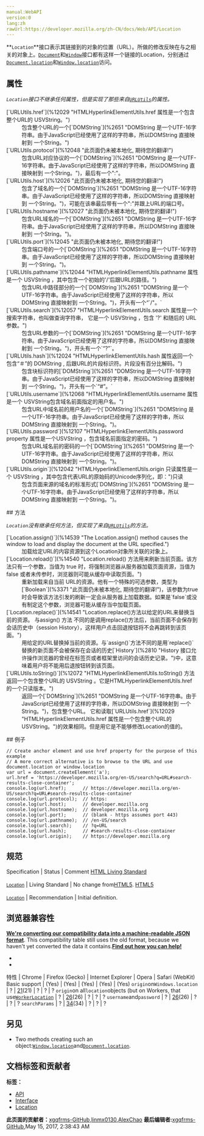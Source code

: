 ```yaml
---
manual:WebAPI
version:0
lang:zh
rawUrl:https://developer.mozilla.org/zh-CN/docs/Web/API/Location
---
```






**`Location`**接口表示其链接到的对象的位置（URL）。所做的修改反映在与之相关的对象上。[`Document`](%2670 "Document 接口提供了一些在浏览器服务中作为页面内容入口点而加载的一些页面，也就是 DOM 树。 DOM 树包括诸如 <body> 和 <table> 之类的元素，及其他元素。其也为文档（document）提供了全局性的函数，例如获取页面的 URL、在文档中创建新的 element 的函数。")和[`Window`](%3310 "The window object represents a window containing a DOM document; the document property points to the DOM document loaded in that window.")接口都有这样一个链接的Location，分别通过[`Document.location`](%8689 "Document.location 是一个只读属性，返回一个 Location 对象，包含有文档的 URL 相关的信息，并提供了改变该 URL 和加载其他 URL 的方法。")和[`Window.location`](%14538 "window.location 只读属性，返回一个 Location  对象，其中包含有关文档当前位置的信息。")访问。


## 属性<a name="属性"></a>


<em>`Location`接口</em><em>不继承任何属性，但是实现了那些来自[`URLUtils`](%12013 "The URLUtils interface defines utility methods to work with URLs.")的属性。</em>

<dl><dt>[`URLUtils.href`](%12029 "HTMLHyperlinkElementUtils.href 属性是一个包含整个URL的 USVString。")</dt><dd>包含整个URL的一个[`DOMString`](%2651 "DOMString 是一个UTF-16字符串。由于JavaScript已经使用了这样的字符串，所以DOMString 直接映射到 一个String。")</dd><dt>[`URLUtils.protocol`](%12048 "此页面仍未被本地化, 期待您的翻译!")</dt><dd>包含URL对应协议的一个[`DOMString`](%2651 "DOMString 是一个UTF-16字符串。由于JavaScript已经使用了这样的字符串，所以DOMString 直接映射到 一个String。")，最后有一个&quot;:&quot;。</dd><dt>[`URLUtils.host`](%12026 "此页面仍未被本地化, 期待您的翻译!")</dt><dd>包含了域名的一个[`DOMString`](%2651 "DOMString 是一个UTF-16字符串。由于JavaScript已经使用了这样的字符串，所以DOMString 直接映射到 一个String。")，可能在该串最后带有一个&quot;:&quot;并跟上URL的端口号。</dd><dt>[`URLUtils.hostname`](%12027 "此页面仍未被本地化, 期待您的翻译!")</dt><dd>包含URL域名的一个[`DOMString`](%2651 "DOMString 是一个UTF-16字符串。由于JavaScript已经使用了这样的字符串，所以DOMString 直接映射到 一个String。")。</dd><dt>[`URLUtils.port`](%12045 "此页面仍未被本地化, 期待您的翻译!")</dt><dd>包含端口号的一个[`DOMString`](%2651 "DOMString 是一个UTF-16字符串。由于JavaScript已经使用了这样的字符串，所以DOMString 直接映射到 一个String。")。</dd><dt>[`URLUtils.pathname`](%12044 "HTMLHyperlinkElementUtils.pathname 属性是一个 USVString ，其中包含一个初始的'/'后跟URL的路径。")</dt><dd>包含URL中路径部分的一个[`DOMString`](%2651 "DOMString 是一个UTF-16字符串。由于JavaScript已经使用了这样的字符串，所以DOMString 直接映射到 一个String。")，开头有一个“`/"。`</dd><dt>[`URLUtils.search`](%12057 "HTMLHyperlinkElementUtils.search 属性是一个搜索字符串，也叫做查询字符串， 它是一个 USVString ，包含 '?' 和随后的 URL 参数。")</dt><dd>包含URL参数的一个[`DOMString`](%2651 "DOMString 是一个UTF-16字符串。由于JavaScript已经使用了这样的字符串，所以DOMString 直接映射到 一个String。")，开头有一个`“?”`。</dd><dt>[`URLUtils.hash`](%12024 "HTMLHyperlinkElementUtils.hash 属性返回一个包含“＃”的 DOMString , 后跟URL的片段标识符。片段没有百分比解码。")</dt><dd>包含块标识符的[`DOMString`](%2651 "DOMString 是一个UTF-16字符串。由于JavaScript已经使用了这样的字符串，所以DOMString 直接映射到 一个String。")，开头有一个`“#”。`</dd><dt>[`URLUtils.username`](%12068 "HTMLHyperlinkElementUtils.username 属性是一个 USVString包含域名前面指定的用户名。")</dt><dd>包含URL中域名前的用户名的一个[`DOMString`](%2651 "DOMString 是一个UTF-16字符串。由于JavaScript已经使用了这样的字符串，所以DOMString 直接映射到 一个String。")。</dd><dt>[`URLUtils.password`](%12107 "HTMLHyperlinkElementUtils.password property 属性是一个USVString ，包含域名前面指定的密码。")</dt><dd>包含URL域名前的密码的一个[`DOMString`](%2651 "DOMString 是一个UTF-16字符串。由于JavaScript已经使用了这样的字符串，所以DOMString 直接映射到 一个String。")。</dd><dt>[`URLUtils.origin`](%12042 "HTMLHyperlinkElementUtils.origin 只读属性是一个 USVString ，其中包含代表URL的原始码的Unicode序列化，即：")只读</dt><dd>包含页面来源的域名的标准形式[`DOMString`](%2651 "DOMString 是一个UTF-16字符串。由于JavaScript已经使用了这样的字符串，所以DOMString 直接映射到 一个String。")。</dd></dl>
## 方法<a name="方法"></a>


<em>`Location`</em><em>没有继承任何方法<em>，但实现了来自[`URLUtils`](%12013 "The URLUtils interface defines utility methods to work with URLs.")</em>的方法。</em>

<dl><dt>[`Location.assign()`](%14539 "The Location.assign() method causes the window to load and display the document at the URL specified.")</dt><dd>加载给定URL的内容资源到这个Location对象所关联的对象上。</dd><dt>[`Location.reload()`](%14540 "Location.reload() 方法用来刷新当前页面。该方法只有一个参数，当值为 true 时，将强制浏览器从服务器加载页面资源，当值为 false 或者未传参时，浏览器则可能从缓存中读取页面。")</dt><dd>重新加载来自当前 URL的资源。他有一个特殊的可选参数，类型为[`Boolean`](%3371 "此页面仍未被本地化, 期待您的翻译!")，该参数为true时会导致该方法引发的刷新一定会从服务器上加载数据。如果是`false`或没有制定这个参数，浏览器可能从缓存当中加载页面。</dd><dt>[`Location.replace()`](%14541 "Location.replace()方法以给定的URL来替换当前的资源。 与assign() 方法 不同的是调用replace()方法后，当前页面不会保存到会话历史中（session History），这样用户点击回退按钮将不会再跳转到该页面。")</dt><dd>用给定的URL替换掉当前的资源。与`assign()`方法不同的是用`replace()`替换的新页面不会被保存在会话的历史[`History`](%2810 "History 接口允许操作浏览器的曾经在标签页或者框架里访问的会话历史记录。")中，这意味着用户将不能用后退按钮转到该页面。</dd><dt>[`URLUtils.toString()`](%12072 "HTMLHyperlinkElementUtils.toString() 方法返回一个包含整个URL的 USVString 。它是HTMLHyperlinkElementUtils.href 的一个只读版本。")</dt><dd>返回一个[`DOMString`](%2651 "DOMString 是一个UTF-16字符串。由于JavaScript已经使用了这样的字符串，所以DOMString 直接映射到 一个String。")，包含整个URL。 它和读取[`URLUtils.href`](%12029 "HTMLHyperlinkElementUtils.href 属性是一个包含整个URL的 USVString。")的效果相同。但是用它是不能够修改Location的值的。</dd></dl>
## 例子<a name="例子"></a>

```
// Create anchor element and use href property for the purpose of this example
// A more correct alternative is to browse to the URL and use document.location or window.location
var url = document.createElement('a');
url.href = 'https://developer.mozilla.org/en-US/search?q=URL#search-results-close-container';
console.log(url.href);      // https://developer.mozilla.org/en-US/search?q=URL#search-results-close-container
console.log(url.protocol);  // https:
console.log(url.host);      // developer.mozilla.org
console.log(url.hostname);  // developer.mozilla.org
console.log(url.port);      // (blank - https assumes port 443)
console.log(url.pathname);  // /en-US/search
console.log(url.search);    // ?q=URL
console.log(url.hash);      // #search-results-close-container
console.log(url.origin);    // https://developer.mozilla.org
```

## 规范<a name="规范"></a>
Specification | Status | Comment 
[HTML Living Standard<br></br><small>Location</small>](%14542 "") | Living Standard | No change from[HTML5](%12136 "HTML5"). 
[HTML5<br></br><small>Location</small>](%14543 "") | Recommendation | Initial definition. 


## 浏览器兼容性<a name="浏览器兼容性"></a>


**[We&#39;re converting our compatibility data into a machine-readable JSON format](%3344 "")**. This compatibility table still uses the old format, because we haven&#39;t yet converted the data it contains.**[Find out how you can help!](%3392 "")**


* 
* 
特性 | Chrome | Firefox (Gecko) | Internet Explorer | Opera | Safari (WebKit) 
Basic support | (Yes) | (Yes) | (Yes) | (Yes) | (Yes) 
`origin`on`Windows.location` | ? | [21](%12554 "Released on 2013-05-14.")(21) | ? | ? | ? 
`origin`on all`location`objects (but on Workers, that use[`WorkerLocation`](%3316 "此页面仍未被本地化, 期待您的翻译!") | ? | [26](%12083 "Released on 2013-12-10.")(26) | ? | ? | ? 
`username`and`password` | ? | [26](%12083 "Released on 2013-12-10.")(26) | ? | ? | ? 
`searchParams` | ? | [34](%5158 "Released on 2014-12-01.")(34) | ? | ? | ? 




## 另见<a name="另见"></a>

* Two methods creating such an object:[`Window.location`](%14538 "window.location 只读属性，返回一个 Location  对象，其中包含有关文档当前位置的信息。")and[`Document.location`](%8689 "Document.location 是一个只读属性，返回一个 Location 对象，包含有文档的 URL 相关的信息，并提供了改变该 URL 和加载其他 URL 的方法。").
<dl><dt></dt></dl>


## 文档标签和贡献者
**标签：**
* [API](%50 "")
* [Interface](%3380 "")
* [Location](%14544 "")

**此页面的贡献者：**[xgqfrms-GitHub](%57 ""),[linmx0130](%10614 ""),[AlexChao](%3728 "")
**最后编辑者:**[xgqfrms-GitHub](%57 ""),<time>May 15, 2017, 2:38:43 AM</time>


